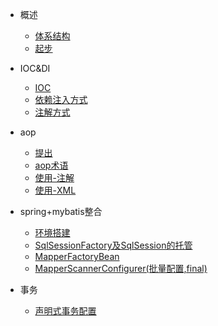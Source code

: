 * 概述

    * [体系结构](tixijiegou)
    * [起步](qibu)

* IOC&DI 
    * [IOC](ioc)
    * [依赖注入方式](yilaizhuru)
    * [注解方式](zhujiefangshi)

* aop
    * [提出](tichu)
    * [aop术语](shuyu)
    * [使用-注解](shiyong-zhujie)
    * [使用-XML](shiyong-xml)

* spring+mybatis整合
    * [环境搭建](huanjingdajian)
    * [SqlSessionFactory及SqlSession的托管](sqlsessionfactory_sqlsession)
    * [MapperFactoryBean](mapperfactorybean)
    * [MapperScannerConfigurer(批量配置,final)](piliangpeizhi)

* 事务
    * [声明式事务配置](shiwupeizhi)